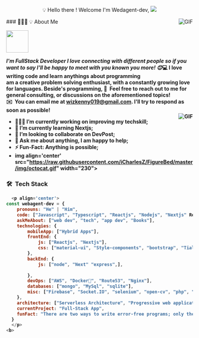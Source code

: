 
<p align="center">
    💡 Hello there ! Welcome I'm Wedagent-dev, 
  <img src="https://github.com/thompsonemerson/thompsonemerson/raw/master/cover-thompson.png" />
</p>
  <img align="right" alt="GIF" src="https://greekmeleehell.files.wordpress.com/2017/11/gif-4.gif" />
### 👨🏻‍💻 💡&nbsp;About Me

<img src="https://media.giphy.com/media/LnQjpWaON8nhr21vNW/giphy.gif" width="60"> <em>
  
  <b> I'm FullStack Developer <b/> <b>I love connecting with different people</b> so if you want to say 
    <b> I'll be happy to meet with you known you  more!</b> 
  😊</em>💻 I love writing code and learn anythings about programming  
  <b>am a creative problem solving enthusiast, </b>
  with a constantly growing love for languages. Beside's programming, 
💬 &nbsp;Feel free to reach out to me for general consulting, or discussions on the aforementioned topics!\
✉️ &nbsp;You can email me at wizkenny019@gmail.com. I'll try to respond as soon as possible!\
<img align="right" alt="GIF" src="https://i.pinimg.com/originals/e4/26/70/e426702edf874b181aced1e2fa5c6cde.gif" />
- 👨🏽‍💻 I’m currently working on improving my techskill;
- 🌱 I’m currently learning Nextjs; 
- 👯 I’m looking to collaborate on DevPost;
- 💬 Ask me about anything, I am happy to help;
- ⚡️ Fun-Fact: Anything is possible;
- img align='center' src="https://raw.githubusercontent.com/iCharlesZ/FigureBed/master/img/octocat.gif" width="230">
### 🛠 &nbsp;Tech Stack
```javascript
  <p align='center'>
const webagent-dev = {
    pronouns: "He" | "Him",
    code: ["Javascript", "Typescript", "Reactjs", "Nodejs", "Nextjs" React-Native", "PHP"],
    askMeAbout: ["web dev", "tech", "app dev", "Books"],
    technologies: {
        mobileApp: ["Hybrid Apps"],
        frontEnd: {
            js: ["Reactjs", "Nextjs"],
            css: ["material-ui", "Style-components", "bootstrap", "Tialwind-css", "Sass",]
        },
        backEnd: {
            js: ["node", "Next" "express",],
           
        },
        devOps: ["AWS", "Docker🐳", "Route53", "Nginx"],
        databases: ["mongo", "MySql", "sqlite"],
        misc: ["Firebase", "Socket.IO", "selenium", "open-cv", "php", "SuiteApp"]
    },
    architecture: ["Serverless Architecture", "Progressive web applications", "Single page applications"],
    currentProject: "Full-Stack App",
    funFact: "There are two ways to write error-free programs; only the third one works"
  }
  </p>
<b>
  
